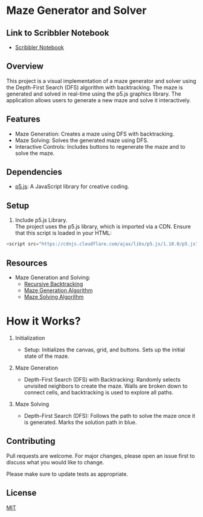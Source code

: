 # Maze Generator and Solver

## Link to Scribbler Notebook
* [Scribbler Notebook](https://app.scribbler.live/?jsnb=github:Saadiq8149/Maze-generator-Solver/maze-generator-solver.jsnb)

## Overview
This project is a visual implementation of a maze generator and solver using the Depth-First Search (DFS) algorithm with backtracking. The maze is generated and solved in real-time using the p5.js graphics library. The application allows users to generate a new maze and solve it interactively.

## Features
* Maze Generation: Creates a maze using DFS with backtracking.
* Maze Solving: Solves the generated maze using DFS.
* Interactive Controls: Includes buttons to regenerate the maze and to solve the maze.

## Dependencies

* [p5.js](https://p5js.org/): A JavaScript library for creative coding.

## Setup

1. Include p5.js Library.\
The project uses the p5.js library, which is imported via a CDN. Ensure that this script is loaded in your HTML:
```javascript
<script src="https://cdnjs.cloudflare.com/ajax/libs/p5.js/1.10.0/p5.js"></script>
```
## Resources

* Maze Generation and Solving:
  * [Recursive Backtracking](https://weblog.jamisbuck.org/2010/12/27/maze-generation-recursive-backtracking)
  * [Maze Generation Algorithm](https://en.wikipedia.org/wiki/Maze_generation_algorithm#Recursive_implementation)
  * [Maze Solving Algorithm](https://en.wikipedia.org/wiki/Maze-solving_algorithm)

# How it Works?

1. Initialization
   * Setup: Initializes the canvas, grid, and buttons. Sets up the initial state of the maze.

2. Maze Generation
   * Depth-First Search (DFS) with Backtracking: Randomly selects unvisited neighbors to create the maze. Walls are broken down to connect cells, and backtracking is used to explore all paths.

3. Maze Solving
   * Depth-First Search (DFS): Follows the path to solve the maze once it is generated. Marks the solution path in blue.

## Contributing

Pull requests are welcome. For major changes, please open an issue first
to discuss what you would like to change.

Please make sure to update tests as appropriate.

## License

[MIT](https://choosealicense.com/licenses/mit/)

